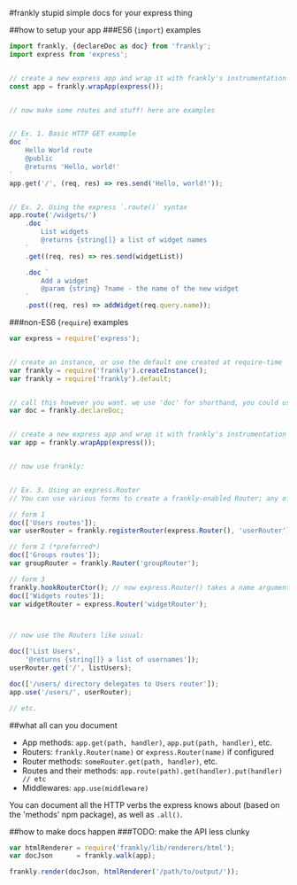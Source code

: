 #frankly
stupid simple docs for your express thing

##how to setup your app
###ES6 (`import`) examples
```javascript
import frankly, {declareDoc as doc} from 'frankly';
import express from 'express';


// create a new express app and wrap it with frankly's instrumentation
const app = frankly.wrapApp(express());


// now make some routes and stuff! here are examples


// Ex. 1. Basic HTTP GET example
doc `
	Hello World route
	@public
	@returns 'Hello, world!'
`
app.get('/', (req, res) => res.send('Hello, world!'));


// Ex. 2. Using the express `.route()` syntax
app.route('/widgets/')
	.doc `
		List widgets
		@returns {string[]} a list of widget names
	`
	.get((req, res) => res.send(widgetList))

	.doc `
		Add a widget
		@param {string} ?name - the name of the new widget
	`
	.post((req, res) => addWidget(req.query.name));
```

###non-ES6 (`require`) examples
```javascript
var express = require('express');


// create an instance, or use the default one created at require-time
var frankly = require('frankly').createInstance();
var frankly = require('frankly').default;


// call this however you want. we use 'doc' for shorthand, you could use $ if it's available, whatever.
var doc = frankly.declareDoc;


// create a new express app and wrap it with frankly's instrumentation
var app = frankly.wrapApp(express());


// now use frankly:


// Ex. 3. Using an express.Router
// You can use various forms to create a frankly-enabled Router; any of the below will work:

// form 1
doc(['Users routes']);
var userRouter = frankly.registerRouter(express.Router(), 'userRouter');

// form 2 (*preferred*)
doc(['Groups routes']);
var groupRouter = frankly.Router('groupRouter');

// form 3
frankly.hookRouterCtor(); // now express.Router() takes a name argument and uses frankly directly
doc(['Widgets routes']);
var widgetRouter = express.Router('widgetRouter');



// now use the Routers like usual:

doc(['List Users',
	'@returns {string[]} a list of usernames']);
userRouter.get('/', listUsers);

doc(['/users/ directory delegates to Users router']);
app.use('/users/', userRouter);

// etc.
```

##what all can you document
* App methods: `app.get(path, handler)`, `app.put(path, handler)`, etc.
* Routers: `frankly.Router(name)` or `express.Router(name)` if configured
* Router methods: `someRouter.get(path, handler)`, etc.
* Routes and their methods: `app.route(path).get(handler).put(handler) // etc`
* Middlewares: `app.use(middleware)`

You can document all the HTTP verbs the express knows about (based on the 'methods' npm package), as well as `.all()`.


##how to make docs happen
###TODO: make the API less clunky
```javascript
var htmlRenderer = require('frankly/lib/renderers/html');
var docJson      = frankly.walk(app);

frankly.render(docJson, htmlRenderer('/path/to/output/'));
```
